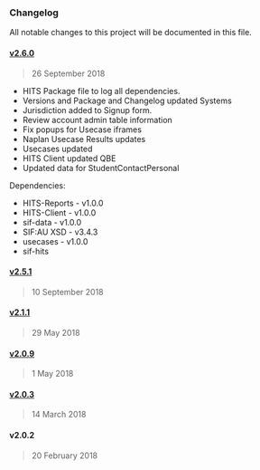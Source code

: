 ### Changelog
All notable changes to this project will be documented in this file.

#### [v2.6.0](https://github.com/nsip/hits-dashboard/compare/v2.5.1...v2.6.0)
> 26 September 2018
- HITS Package file to log all dependencies.
- Versions and Package and Changelog updated Systems
- Jurisdiction added to Signup form.
- Review account admin table information
- Fix popups for Usecase iframes
- Naplan Usecase Results updates
- Usecases updated
- HITS Client updated QBE
- Updated data for StudentContactPersonal

Dependencies:

- HITS-Reports - v1.0.0
- HITS-Client - v1.0.0
- sif-data - v1.0.0
- SIF:AU XSD - v3.4.3
- usecases - v1.0.0
- sif-hits

#### [v2.5.1](https://github.com/nsip/hits-dashboard/compare/v2.1.1...v2.5.1)
> 10 September 2018

#### [v2.1.1](https://github.com/nsip/hits-dashboard/compare/v2.0.9...v2.1.1)
> 29 May 2018

#### [v2.0.9](https://github.com/nsip/hits-dashboard/compare/v2.0.3...v2.0.9)
> 1 May 2018

#### [v2.0.3](https://github.com/nsip/hits-dashboard/compare/v2.0.2...v2.0.3)
> 14 March 2018

#### v2.0.2
> 20 February 2018
